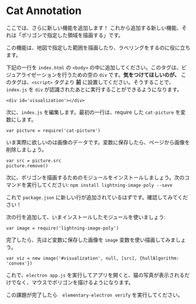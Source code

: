 # Cat Annotation

ここでは、さらに新しい機能を追加します！
これから追加する新しい機能、それは「ポリゴンで指定した領域を描画する」です。

この機能は、地図で指定した範囲を描画したり、ラベリングをするのに役に立ちます。

下記の一行を `index.html` の `<body>` の中に追加してください。このタグは、ビジュアライゼーションを行うための空の `div` です。**気をつけてほしいのが、** このタグは、`<script>` タグより **前** に設置してください。そうすることで、`index.js` を `div` が認識されたあとに実行することができるようになります。

```
<div id='visualization'></div>
```

次に、`index.js` を編集します。最初の一行は、require した `cat-picture` を変数にします。

```
var picture = require('cat-picture')
```

いま実際に欲しいのは画像のデータです。変数に保存したら、ページから画像を削除しましょう。

```
var src = picture.src
picture.remove()
```

次に、ポリゴンを描画するためのモジュールをインストールしましょう。次のコマンドを実行してください: `npm install lightning-image-poly --save`

これで `package.json` に新しい行が追加されているはずです。確認してみてください！

次の行を追加して、いまインストールしたモジュールを使いましょう:

```
var image = require('lightning-image-poly')
```

完了したら、先ほど変数に保存した画像を `image` 変数を使い描画してみましょう。

```
var viz = new image('#visualization', null, [src], {hullAlgorithm: 'convex'})
```

これで、`electron app.js` を実行してアプリを開くと、猫の写真が表示されるだけでなく、マウスでポリゴンを描けるようになります。

この課題が完了したら　`elementary-electron verify` を実行してください。
